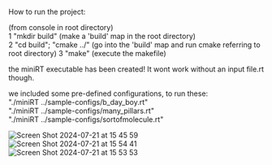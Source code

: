 How to run the project:

(from console in root directory)\
1 "mkdir build" (make a 'build' map in the root directory)\
2 "cd build"; "cmake ../" (go into the 'build' map and run cmake referring to root directory)
3 "make" (execute the makefile)

the miniRT executable has been created! It wont work without an input file.rt though.

we included some pre-defined configurations, to run these:\
"./miniRT ../sample-configs/b_day_boy.rt"\
"./miniRT ../sample-configs/many_pillars.rt"\
"./miniRT ../sample-configs/sortofmolecule.rt"


![Screen Shot 2024-07-21 at 15 45 59](https://github.com/user-attachments/assets/0ab34781-8d25-4783-9b96-db7f9e7e60a3)
![Screen Shot 2024-07-21 at 15 54 41](https://github.com/user-attachments/assets/7037e383-bcdc-4f91-9112-e3509c00f01a)
![Screen Shot 2024-07-21 at 15 53 53](https://github.com/user-attachments/assets/68221610-9169-4a89-86e9-79f08bf704f3)

